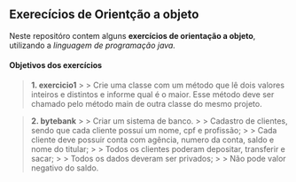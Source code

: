 ## Exerecícios de Orientção a objeto

Neste repositóro contem alguns **exercícios de orientação a objeto**, utilizando a *linguagem de programação java.*


#### Objetivos dos exercícios

>**1. exercicio1**
    >
    > Crie uma classe com um método que lê dois valores inteiros e distintos e informe qual é o maior. Esse método deve ser chamado pelo método main de outra classe do mesmo projeto.


>**2. bytebank**
    >
    > Criar um sistema de banco.
    >
    > Cadastro de clientes, sendo que cada cliente possuí um nome, cpf e profissão;
    >
    > Cada cliente deve possuir conta com agência, numero da conta, saldo e nome do titular;
    >
    > Todos os clientes poderam depositar, transferir e sacar;
    >
    > Todos os dados deveram ser privados;
    >
    > Não pode valor negativo do saldo.